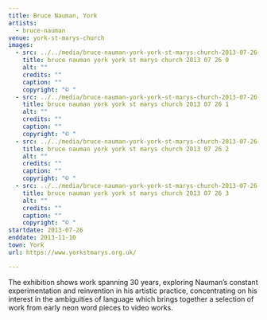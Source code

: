 ```yaml
---
title: Bruce Nauman, York
artists:
  - bruce-nauman
venue: york-st-marys-church
images:
  - src: ../../media/bruce-nauman-york-york-st-marys-church-2013-07-26-0.webp
    title: bruce nauman york york st marys church 2013 07 26 0
    alt: ""
    credits: ""
    caption: ""
    copyright: "© "
  - src: ../../media/bruce-nauman-york-york-st-marys-church-2013-07-26-1.webp
    title: bruce nauman york york st marys church 2013 07 26 1
    alt: ""
    credits: ""
    caption: ""
    copyright: "© "
  - src: ../../media/bruce-nauman-york-york-st-marys-church-2013-07-26-2.webp
    title: bruce nauman york york st marys church 2013 07 26 2
    alt: ""
    credits: ""
    caption: ""
    copyright: "© "
  - src: ../../media/bruce-nauman-york-york-st-marys-church-2013-07-26-3.webp
    title: bruce nauman york york st marys church 2013 07 26 3
    alt: ""
    credits: ""
    caption: ""
    copyright: "© "
startdate: 2013-07-26
enddate: 2013-11-10
town: York
url: https://www.yorkstmarys.org.uk/

---
```


The exhibition shows work spanning 30 years, exploring Nauman’s constant experimentation and reinvention in his artistic practice, concentrating on his interest in the ambiguities of language which brings together a selection of work from early neon word pieces to video works.